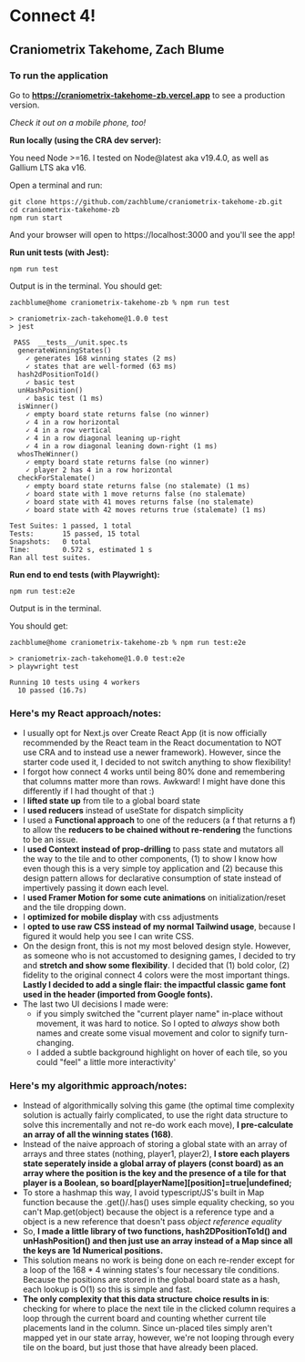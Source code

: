 # Connect 4!

## Craniometrix Takehome, Zach Blume

### To run the application

Go to **https://craniometrix-takehome-zb.vercel.app** to see a production version.

_Check it out on a mobile phone, too!_

**Run locally (using the CRA dev server):**

You need Node >=16. I tested on Node@latest aka v19.4.0, as well as Gallium LTS aka v16.

Open a terminal and run:

```
git clone https://github.com/zachblume/craniometrix-takehome-zb.git
cd craniometrix-takehome-zb
npm run start
```

And your browser will open to https://localhost:3000 and you'll see the app!

**Run unit tests (with Jest):**

```
npm run test
```

Output is in the terminal. You should get:

```
zachblume@home craniometrix-takehome-zb % npm run test

> craniometrix-zach-takehome@1.0.0 test
> jest

 PASS  __tests__/unit.spec.ts
  generateWinningStates()
    ✓ generates 168 winning states (2 ms)
    ✓ states that are well-formed (63 ms)
  hash2dPositionTo1d()
    ✓ basic test
  unHashPosition()
    ✓ basic test (1 ms)
  isWinner()
    ✓ empty board state returns false (no winner)
    ✓ 4 in a row horizontal
    ✓ 4 in a row vertical
    ✓ 4 in a row diagonal leaning up-right
    ✓ 4 in a row diagonal leaning down-right (1 ms)
  whosTheWinner()
    ✓ empty board state returns false (no winner)
    ✓ player 2 has 4 in a row horizontal
  checkForStalemate()
    ✓ empty board state returns false (no stalemate) (1 ms)
    ✓ board state with 1 move returns false (no stalemate)
    ✓ board state with 41 moves returns false (no stalemate)
    ✓ board state with 42 moves returns true (stalemate) (1 ms)

Test Suites: 1 passed, 1 total
Tests:       15 passed, 15 total
Snapshots:   0 total
Time:        0.572 s, estimated 1 s
Ran all test suites.
```

**Run end to end tests (with Playwright):**

```
npm run test:e2e
```

Output is in the terminal.

You should get:

```
zachblume@home craniometrix-takehome-zb % npm run test:e2e

> craniometrix-zach-takehome@1.0.0 test:e2e
> playwright test

Running 10 tests using 4 workers
  10 passed (16.7s)
```

### Here's my React approach/notes:

-   I usually opt for Next.js over Create React App (it is now officially recommended by the React team in the React documentation to NOT use CRA and to instead use a newer framework). However, since the starter code used it, I decided to not switch anything to show flexibility!
-   I forgot how connect 4 works until being 80% done and remembering that columns matter more than rows. Awkward! I might have done this differently if I had thought of that :)
-   I **lifted state up** from tile to a global board state
-   I **used reducers** instead of useState for dispatch simplicity
-   I used a **Functional approach** to one of the reducers (a f that returns a f) to allow the **reducers to be chained without re-rendering** the functions to be an issue.
-   I **used Context instead of prop-drilling** to pass state and mutators all the way to the tile and to other components, (1) to show I know how even though this is a very simple toy application and (2) because this design pattern allows for declarative consumption of state instead of impertively passing it down each level.
-   I **used Framer Motion for some cute animations** on initialization/reset and the tile dropping down.
-   I **optimized for mobile display** with css adjustments
-   I **opted to use raw CSS instead of my normal Tailwind usage**, because I figured it would help you see I can write CSS.
-   On the design front, this is not my most beloved design style. However, as someone who is not accustomed to designing games, I decided to try and **stretch and show some flexibility**. I decided that (1) bold color, (2) fidelity to the original connect 4 colors were the most important things. **Lastly I decided to add a single flair: the impactful classic game font used in the header (imported from Google fonts).**
-   The last two UI decisions I made were:
    -   if you simply switched the "current player name" in-place without movement, it was hard to notice. So I opted to _always_ show both names and create some visual movement and color to signify turn-changing.
    -   I added a subtle background highlight on hover of each tile, so you could "feel" a little more interactivity'

### Here's my algorithmic approach/notes:

-   Instead of algorithmically solving this game (the optimal time complexity solution is actually fairly complicated, to use the right data structure to solve this incrementally and not re-do work each move), **I pre-calculate an array of all the winning states (168)**.
-   Instead of the naive approach of storing a global state with an array of arrays and three states (nothing, player1, player2), **I store each players state seperately inside a global array of players (const board) as an array where the position is the key and the presence of a tile for that player is a Boolean, so board[playerName][position]=true|undefined;**
-   To store a hashmap this way, I avoid typescript/JS's built in Map function because the .get()/.has() uses simple equality checking, so you can't Map.get(object) because the object is a reference type and a object is a new reference that doesn't pass _object reference equality_
-   So, **I made a little library of two functions, hash2DPositionTo1d() and unHashPosition() and then just use an array instead of a Map since all the keys are 1d Numerical positions.**
-   This solution means no work is being done on each re-render except for a loop of the 168 \* 4 winning states's four necessary tile conditions. Because the positions are stored in the global board state as a hash, each lookup is O(1) so this is simple and fast.
-   **The only complexity that this data structure choice results in is**: checking for where to place the next tile in the clicked column requires a loop through the current board and counting whether current tile placements land in the column. Since un-placed tiles simply aren't mapped yet in our state array, however, we're not looping through every tile on the board, but just those that have already been placed.
